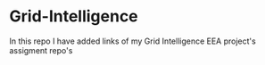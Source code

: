 # Grid-Intelligence
In this repo I have added links of my Grid Intelligence EEA project's assigment repo's
